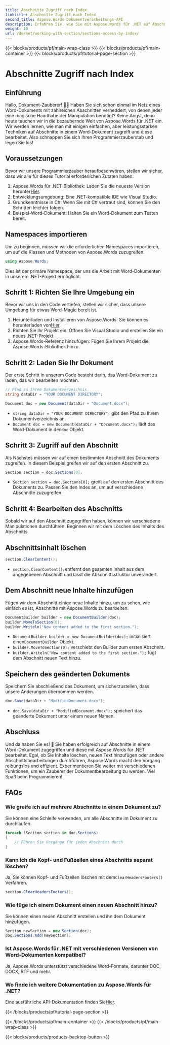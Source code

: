 ```yaml
---
title: Abschnitte Zugriff nach Index
linktitle: Abschnitte Zugriff nach Index
second_title: Aspose.Words Dokumentverarbeitungs-API
description: Erfahren Sie, wie Sie mit Aspose.Words für .NET auf Abschnitte in Word-Dokumenten zugreifen und diese bearbeiten. Diese Schritt-für-Schritt-Anleitung sorgt für eine effiziente Dokumentenverwaltung.
weight: 10
url: /de/net/working-with-section/sections-access-by-index/
---
```


{{< blocks/products/pf/main-wrap-class >}}
{{< blocks/products/pf/main-container >}}
{{< blocks/products/pf/tutorial-page-section >}}

# Abschnitte Zugriff nach Index


## Einführung

Hallo, Dokument-Zauberer! 🧙‍♂️ Haben Sie sich schon einmal im Netz eines Word-Dokuments mit zahlreichen Abschnitten verheddert, von denen jeder eine magische Handhabe der Manipulation benötigt? Keine Angst, denn heute tauchen wir in die bezaubernde Welt von Aspose.Words für .NET ein. Wir werden lernen, wie man mit einigen einfachen, aber leistungsstarken Techniken auf Abschnitte in einem Word-Dokument zugreift und diese bearbeitet. Also schnappen Sie sich Ihren Programmierzauberstab und legen Sie los!

## Voraussetzungen

Bevor wir unsere Programmierzauber heraufbeschwören, stellen wir sicher, dass wir alle für dieses Tutorial erforderlichen Zutaten haben:

1.  Aspose.Words für .NET-Bibliothek: Laden Sie die neueste Version herunter[Hier](https://releases.aspose.com/words/net/).
2. Entwicklungsumgebung: Eine .NET-kompatible IDE wie Visual Studio.
3. Grundkenntnisse in C#: Wenn Sie mit C# vertraut sind, können Sie den Schritten leichter folgen.
4. Beispiel-Word-Dokument: Halten Sie ein Word-Dokument zum Testen bereit.

## Namespaces importieren

Um zu beginnen, müssen wir die erforderlichen Namespaces importieren, um auf die Klassen und Methoden von Aspose.Words zuzugreifen.

```csharp
using Aspose.Words;
```

Dies ist der primäre Namespace, der uns die Arbeit mit Word-Dokumenten in unserem .NET-Projekt ermöglicht.

## Schritt 1: Richten Sie Ihre Umgebung ein

Bevor wir uns in den Code vertiefen, stellen wir sicher, dass unsere Umgebung für etwas Word-Magie bereit ist.

1.  Herunterladen und Installieren von Aspose.Words: Sie können es herunterladen von[Hier](https://releases.aspose.com/words/net/).
2. Richten Sie Ihr Projekt ein: Öffnen Sie Visual Studio und erstellen Sie ein neues .NET-Projekt.
3. Aspose.Words-Referenz hinzufügen: Fügen Sie Ihrem Projekt die Aspose.Words-Bibliothek hinzu.

## Schritt 2: Laden Sie Ihr Dokument

Der erste Schritt in unserem Code besteht darin, das Word-Dokument zu laden, das wir bearbeiten möchten.

```csharp
// Pfad zu Ihrem Dokumentverzeichnis
string dataDir = "YOUR DOCUMENT DIRECTORY";

Document doc = new Document(dataDir + "Document.docx");
```

- `string dataDir = "YOUR DOCUMENT DIRECTORY";` gibt den Pfad zu Ihrem Dokumentverzeichnis an.
- `Document doc = new Document(dataDir + "Document.docx");` lädt das Word-Dokument in den`doc` Objekt.

## Schritt 3: Zugriff auf den Abschnitt

Als Nächstes müssen wir auf einen bestimmten Abschnitt des Dokuments zugreifen. In diesem Beispiel greifen wir auf den ersten Abschnitt zu.

```csharp
Section section = doc.Sections[0];
```

- `Section section = doc.Sections[0];` greift auf den ersten Abschnitt des Dokuments zu. Passen Sie den Index an, um auf verschiedene Abschnitte zuzugreifen.

## Schritt 4: Bearbeiten des Abschnitts

Sobald wir auf den Abschnitt zugegriffen haben, können wir verschiedene Manipulationen durchführen. Beginnen wir mit dem Löschen des Inhalts des Abschnitts.

## Abschnittsinhalt löschen

```csharp
section.ClearContent();
```

- `section.ClearContent();`entfernt den gesamten Inhalt aus dem angegebenen Abschnitt und lässt die Abschnittsstruktur unverändert.

## Dem Abschnitt neue Inhalte hinzufügen

Fügen wir dem Abschnitt einige neue Inhalte hinzu, um zu sehen, wie einfach es ist, Abschnitte mit Aspose.Words zu bearbeiten.

```csharp
DocumentBuilder builder = new DocumentBuilder(doc);
builder.MoveToSection(0);
builder.Writeln("New content added to the first section.");
```

- `DocumentBuilder builder = new DocumentBuilder(doc);` initialisiert einen`DocumentBuilder` Objekt.
- `builder.MoveToSection(0);` verschiebt den Builder zum ersten Abschnitt.
- `builder.Writeln("New content added to the first section.");` fügt dem Abschnitt neuen Text hinzu.

## Speichern des geänderten Dokuments

Speichern Sie abschließend das Dokument, um sicherzustellen, dass unsere Änderungen übernommen werden.

```csharp
doc.Save(dataDir + "ModifiedDocument.docx");
```

- `doc.Save(dataDir + "ModifiedDocument.docx");` speichert das geänderte Dokument unter einem neuen Namen.

## Abschluss

Und da haben Sie es! 🎉 Sie haben erfolgreich auf Abschnitte in einem Word-Dokument zugegriffen und diese mit Aspose.Words für .NET bearbeitet. Egal, ob Sie Inhalte löschen, neuen Text hinzufügen oder andere Abschnittsbearbeitungen durchführen, Aspose.Words macht den Vorgang reibungslos und effizient. Experimentieren Sie weiter mit verschiedenen Funktionen, um ein Zauberer der Dokumentbearbeitung zu werden. Viel Spaß beim Programmieren!

## FAQs

### Wie greife ich auf mehrere Abschnitte in einem Dokument zu?

Sie können eine Schleife verwenden, um alle Abschnitte im Dokument zu durchlaufen.

```csharp
foreach (Section section in doc.Sections)
{
    // Führen Sie Vorgänge für jeden Abschnitt durch
}
```

### Kann ich die Kopf- und Fußzeilen eines Abschnitts separat löschen?

 Ja, Sie können Kopf- und Fußzeilen löschen mit dem`ClearHeadersFooters()` Verfahren.

```csharp
section.ClearHeadersFooters();
```

### Wie füge ich einem Dokument einen neuen Abschnitt hinzu?

Sie können einen neuen Abschnitt erstellen und ihn dem Dokument hinzufügen.

```csharp
Section newSection = new Section(doc);
doc.Sections.Add(newSection);
```

### Ist Aspose.Words für .NET mit verschiedenen Versionen von Word-Dokumenten kompatibel?

Ja, Aspose.Words unterstützt verschiedene Word-Formate, darunter DOC, DOCX, RTF und mehr.

### Wo finde ich weitere Dokumentation zu Aspose.Words für .NET?

 Eine ausführliche API-Dokumentation finden Sie[Hier](https://reference.aspose.com/words/net/).

{{< /blocks/products/pf/tutorial-page-section >}}

{{< /blocks/products/pf/main-container >}}
{{< /blocks/products/pf/main-wrap-class >}}

{{< blocks/products/products-backtop-button >}}
